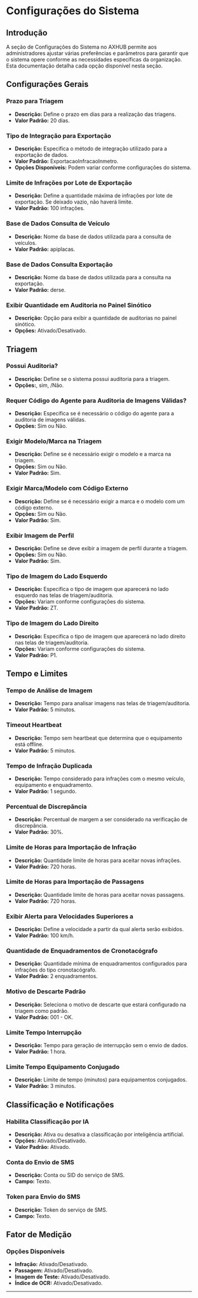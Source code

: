 # Configurações do Sistema 

## Introdução

A seção de Configurações do Sistema no AXHUB permite aos administradores ajustar várias preferências e parâmetros para garantir que o sistema opere conforme as necessidades específicas da organização. Esta documentação detalha cada opção disponível nesta seção.

## Configurações Gerais

### Prazo para Triagem
- **Descrição:** Define o prazo em dias para a realização das triagens.
- **Valor Padrão:** 20 dias.

### Tipo de Integração para Exportação
- **Descrição:** Especifica o método de integração utilizado para a exportação de dados.
- **Valor Padrão:** ExportacaoInfracaoInmetro.
- **Opções Disponíveis:** Podem variar conforme configurações do sistema.

### Limite de Infrações por Lote de Exportação
- **Descrição:** Define a quantidade máxima de infrações por lote de exportação. Se deixado vazio, não haverá limite.
- **Valor Padrão:** 100 infrações.

### Base de Dados Consulta de Veículo
- **Descrição:** Nome da base de dados utilizada para a consulta de veículos.
- **Valor Padrão:** apiplacas.

### Base de Dados Consulta Exportação
- **Descrição:** Nome da base de dados utilizada para a consulta na exportação.
- **Valor Padrão:** derse.

### Exibir Quantidade em Auditoria no Painel Sinótico
- **Descrição:** Opção para exibir a quantidade de auditorias no painel sinótico.
- **Opções:** Ativado/Desativado.

## Triagem

### Possui Auditoria?
- **Descrição:** Define se o sistema possui auditoria para a triagem.
- **Opções:**, sim, /Não.

### Requer Código do Agente para Auditoria de Imagens Válidas?
- **Descrição:** Especifica se é necessário o código do agente para a auditoria de imagens válidas.
- **Opções:** Sim ou Não.

### Exigir Modelo/Marca na Triagem
- **Descrição:** Define se é necessário exigir o modelo e a marca na triagem.
- **Opções:** Sim ou Não.
- **Valor Padrão:** Sim.

### Exigir Marca/Modelo com Código Externo
- **Descrição:** Define se é necessário exigir a marca e o modelo com um código externo.
- **Opções:** Sim ou Não.
- **Valor Padrão:** Sim.

### Exibir Imagem de Perfil
- **Descrição:** Define se deve exibir a imagem de perfil durante a triagem.
- **Opções:** Sim ou Não.
- **Valor Padrão:** Sim.

### Tipo de Imagem do Lado Esquerdo
- **Descrição:** Especifica o tipo de imagem que aparecerá no lado esquerdo nas telas de triagem/auditoria.
- **Opções:** Variam conforme configurações do sistema.
- **Valor Padrão:** ZT.

### Tipo de Imagem do Lado Direito
- **Descrição:** Especifica o tipo de imagem que aparecerá no lado direito nas telas de triagem/auditoria.
- **Opções:** Variam conforme configurações do sistema.
- **Valor Padrão:** P1.

## Tempo e Limites

### Tempo de Análise de Imagem
- **Descrição:** Tempo para analisar imagens nas telas de triagem/auditoria.
- **Valor Padrão:** 5 minutos.

### Timeout Heartbeat
- **Descrição:** Tempo sem heartbeat que determina que o equipamento está offline.
- **Valor Padrão:** 5 minutos.

### Tempo de Infração Duplicada
- **Descrição:** Tempo considerado para infrações com o mesmo veículo, equipamento e enquadramento.
- **Valor Padrão:** 1 segundo.

### Percentual de Discrepância
- **Descrição:** Percentual de margem a ser considerado na verificação de discrepância.
- **Valor Padrão:** 30%.

### Limite de Horas para Importação de Infração
- **Descrição:** Quantidade limite de horas para aceitar novas infrações.
- **Valor Padrão:** 720 horas.

### Limite de Horas para Importação de Passagens
- **Descrição:** Quantidade limite de horas para aceitar novas passagens.
- **Valor Padrão:** 720 horas.

### Exibir Alerta para Velocidades Superiores a
- **Descrição:** Define a velocidade a partir da qual alerta serão exibidos.
- **Valor Padrão:** 100 km/h.

### Quantidade de Enquadramentos de Cronotacógrafo
- **Descrição:** Quantidade mínima de enquadramentos configurados para infrações do tipo cronotacógrafo.
- **Valor Padrão:** 2 enquadramentos.

### Motivo de Descarte Padrão
- **Descrição:** Seleciona o motivo de descarte que estará configurado na triagem como padrão.
- **Valor Padrão:** 001 - OK.

### Limite Tempo Interrupção
- **Descrição:** Tempo para geração de interrupção sem o envio de dados.
- **Valor Padrão:** 1 hora.

### Limite Tempo Equipamento Conjugado
- **Descrição:** Limite de tempo (minutos) para equipamentos conjugados.
- **Valor Padrão:** 3 minutos.

## Classificação e Notificações

### Habilita Classificação por IA
- **Descrição:** Ativa ou desativa a classificação por inteligência artificial.
- **Opções:** Ativado/Desativado.
- **Valor Padrão:** Ativado.

### Conta do Envio de SMS
- **Descrição:** Conta ou SID do serviço de SMS.
- **Campo:** Texto.

### Token para Envio do SMS
- **Descrição:** Token do serviço de SMS.
- **Campo:** Texto.

## Fator de Medição

### Opções Disponíveis
- **Infração:** Ativado/Desativado.
- **Passagem:** Ativado/Desativado.
- **Imagem de Teste:** Ativado/Desativado.
- **Índice de OCR:** Ativado/Desativado.

---
